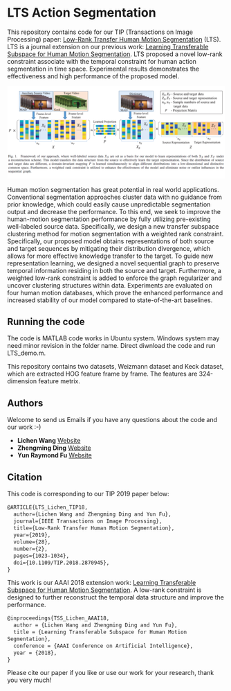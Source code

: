 # LTS Action Segmentation
This repository contains code for our TIP (Transactions on Image Processing) paper: [Low-Rank Transfer Human Motion Segmentation](https://github.com/wanglichenxj/LTS_Action_Segmentation/blob/master/Presentation/LTS_Action_Segmentation_TIP18_Lichen.pdf) (LTS). LTS is a journal extension on our previous work: [Learning Transferable Subspace for Human Motion Segmentation](https://github.com/wanglichenxj/TSS_Action_Segmentation). LTS proposed a novel low-rank constraint associate with the temporal constraint for human action segmentation in time space. Experimental results demonstrates the effectiveness and high performance of the proposed model.

<div align="center">
    <img src="Presentation/LTS_framework.png", width="800">
</div>

Human motion segmentation has great potential in real world applications. Conventional segmentation approaches cluster data with no guidance from prior knowledge, which could easily cause unpredictable segmentation output and decrease the performance. To this end, we seek to improve the human-motion segmentation performance by fully utilizing pre-existing well-labeled source data. Specifically, we design a new transfer subspace clustering method for motion segmentation with a weighted rank constraint. Specifically, our proposed model obtains representations of both source and target sequences by mitigating their distribution divergence, which allows for more effective knowledge transfer to the target. To guide new representation learning, we designed a novel sequential graph to preserve temporal information residing in both the source and target. Furthermore, a weighted low-rank constraint is added to enforce the graph regularizer and uncover clustering structures within data. Experiments are evaluated on four human motion databases, which prove the enhanced performance and increased stability of our model compared to state-of-the-art baselines.

## Running the code
The code is MATLAB code works in Ubuntu system. Windows system may need minor revision in the folder name. Direct diwnload the code and run LTS_demo.m.

This repository contains two datasets, Weizmann dataset and Keck dataset, which are extracted HOG feature frame by frame. The features are 324-dimension feature metrix.

## Authors
Welcome to send us Emails if you have any questions about the code and our work :-)
* **Lichen Wang** [Website](https://sites.google.com/site/lichenwang123/)
* **Zhengming Ding** [Website](http://allanding.net/)
* **Yun Raymond Fu** [Website](http://www1.ece.neu.edu/~yunfu/)

## Citation
This code is corresponding to our TIP 2019 paper below:
```
@ARTICLE{LTS_Lichen_TIP18, 
  author={Lichen Wang and Zhengming Ding and Yun Fu}, 
  journal={IEEE Transactions on Image Processing}, 
  title={Low-Rank Transfer Human Motion Segmentation}, 
  year={2019}, 
  volume={28}, 
  number={2}, 
  pages={1023-1034},
  doi={10.1109/TIP.2018.2870945},
}
```
This work is our AAAI 2018 extension work: [Learning Transferable Subspace for Human Motion Segmentation](https://github.com/wanglichenxj/TSS_Action_Segmentation). A low-rank constraint is designed to further reconstruct the temporal data structure and improve the performance.
```
@inproceedings{TSS_Lichen_AAAI18,
  author = {Lichen Wang and Zhengming Ding and Yun Fu},
  title = {Learning Transferable Subspace for Human Motion Segmentation},
  conference = {AAAI Conference on Artificial Intelligence},
  year = {2018},
}
```
Please cite our paper if you like or use our work for your research, thank you very much!

